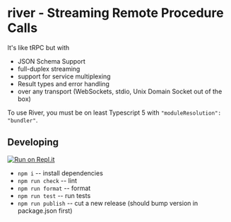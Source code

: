 # river - Streaming Remote Procedure Calls

It's like tRPC but with

- JSON Schema Support
- full-duplex streaming
- support for service multiplexing
- Result types and error handling
- over any transport (WebSockets, stdio, Unix Domain Socket out of the box)

To use River, you must be on least Typescript 5 with `"moduleResolution": "bundler"`.

## Developing

[![Run on Repl.it](https://replit.com/badge/github/replit/river)](https://replit.com/new/github/replit/river)

- `npm i` -- install dependencies
- `npm run check` -- lint
- `npm run format` -- format
- `npm run test` -- run tests
- `npm run publish` -- cut a new release (should bump version in package.json first)
